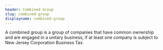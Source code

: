 ```yaml
---
header: Combined Group
slug: combined-group
displayname: combined-group
---
```

A combined group is a group of companies that have common ownership  and are engaged in a unitary business, if at least one company is subject to New Jersey Corporation Business Tax. 